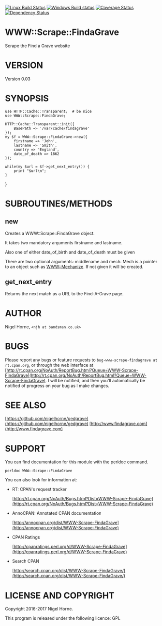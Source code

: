 [![Linux Build Status](https://travis-ci.org/nigelhorne/WWW-Scrape-FindaGrave.svg?branch=master)](https://travis-ci.org/nigelhorne/WWW-Scrape-FindaGrave)
[![Windows Build status](https://ci.appveyor.com/api/projects/status/ra6839k5wpno9xf0?svg=true)](https://ci.appveyor.com/project/nigelhorne/www-scrape-findagrave)
[![Coverage Status](https://coveralls.io/repos/github/nigelhorne/WWW-Scrape-FindaGrave/badge.svg?branch=master)](https://coveralls.io/github/nigelhorne/WWW-Scrape-FindaGrave?branch=master)
[![Dependency Status](https://dependencyci.com/github/nigelhorne/WWW-Scrape-FindaGrave/badge)](https://dependencyci.com/github/nigelhorne/WWW-Scrape-FindaGrave)

# WWW::Scrape::FindaGrave

Scrape the Find a Grave website

# VERSION

Version 0.03

# SYNOPSIS

    use HTTP::Cache::Transparent;  # be nice
    use WWW::Scrape::FindaGrave;

    HTTP::Cache::Transparent::init({
        BasePath => '/var/cache/findagrave'
    });
    my $f = WWW::Scrape::FindaGrave->new({
        firstname => 'John',
        lastname => 'Smith',
        country => 'England',
        date_of_death => 1862
    });

    while(my $url = $f->get_next_entry()) {
        print "$url\n";
    }
}

# SUBROUTINES/METHODS

## new

Creates a WWW::Scrape::FindaGrave object.

It takes two mandatory arguments firstname and lastname.

Also one of either date\_of\_birth and date\_of\_death must be given

There are two optional arguments: middlename and mech.  Mech is a pointer
to an object such as [WWW::Mechanize](https://metacpan.org/pod/WWW::Mechanize).  If not given it will be created.

## get\_next\_entry

Returns the next match as a URL to the Find-A-Grave page.

# AUTHOR

Nigel Horne, `<njh at bandsman.co.uk>`

# BUGS

Please report any bugs or feature requests to `bug-www-scrape-findagrave at rt.cpan.org`,
or through the web interface at
[http://rt.cpan.org/NoAuth/ReportBug.html?Queue=WWW-Scrape-FindaGrave](http://rt.cpan.org/NoAuth/ReportBug.html?Queue=WWW-Scrape-FindaGrave).
I will be notified, and then you'll
automatically be notified of progress on your bug as I make changes.

# SEE ALSO

[https://github.com/nigelhorne/gedgrave](https://github.com/nigelhorne/gedgrave)
[http://www.findagrave.com](http://www.findagrave.com)

# SUPPORT

You can find documentation for this module with the perldoc command.

    perldoc WWW::Scrape::FindaGrave

You can also look for information at:

- RT: CPAN's request tracker

    [http://rt.cpan.org/NoAuth/Bugs.html?Dist=WWW-Scrape-FindaGrave](http://rt.cpan.org/NoAuth/Bugs.html?Dist=WWW-Scrape-FindaGrave)

- AnnoCPAN: Annotated CPAN documentation

    [http://annocpan.org/dist/WWW-Scrape-FindaGrave](http://annocpan.org/dist/WWW-Scrape-FindaGrave)

- CPAN Ratings

    [http://cpanratings.perl.org/d/WWW-Scrape-FindaGrave](http://cpanratings.perl.org/d/WWW-Scrape-FindaGrave)

- Search CPAN

    [http://search.cpan.org/dist/WWW-Scrape-FindaGrave/](http://search.cpan.org/dist/WWW-Scrape-FindaGrave/)

# LICENSE AND COPYRIGHT

Copyright 2016-2017 Nigel Horne.

This program is released under the following licence: GPL
